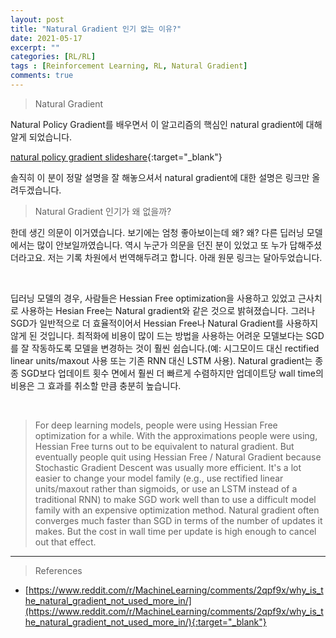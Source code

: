 ```yaml
---
layout: post
title: "Natural Gradient 인기 없는 이유?"
date: 2021-05-17
excerpt: ""
categories: [RL/RL]
tags : [Reinforcement Learning, RL, Natural Gradient]
comments: true
---
```


> <subtitle> Natural Gradient </subtitle>

Natural Policy Gradient를 배우면서 이 알고리즘의 핵심인 natural gradient에 대해 알게 되었습니다. 

[natural policy gradient slideshare](https://www.slideshare.net/SooyoungMoon3/natural-policy-gradient){:target="_blank"}

솔직히 이 분이 정말 설명을 잘 해놓으셔서 natural gradient에 대한 설명은 링크만 올려두겠습니다.

> <subtitle> Natural Gradient 인기가 왜 없을까? </subtitle>

한데 생긴 의문이 이거였습니다. 보기에는 엄청 좋아보이는데 왜? 왜? 다른 딥러닝 모델에서는 많이 안보일까였습니다. 역시 누군가 의문을 던진 분이 있었고 또 누가 답해주셨더라고요. 저는 기록 차원에서 번역해두려고 합니다. 아래 원문 링크는 달아두었습니다.

<br>

딥러닝 모델의 경우, 사람들은 Hessian Free optimization을 사용하고 있었고 근사치로 사용하는 Hesian Free는 Natural gradient와 같은 것으로 밝혀졌습니다. 그러나 SGD가 일반적으로 더 효율적이어서 Hessian Free나 Natural Gradient를 사용하지 않게 된 것입니다. 최적화에 비용이 많이 드는 방법을 사용하는 어려운 모델보다는 SGD를 잘 작동하도록 모델을 변경하는 것이 훨씬 쉽습니다.(예: 시그모이드 대신 rectified linear units/maxout 사용 또는 기존 RNN 대신 LSTM 사용). Natural gradient는 종종 SGD보다 업데이트 횟수 면에서 훨씬 더 빠르게 수렴하지만 업데이트당 wall time의 비용은 그 효과를 취소할 만큼 충분히 높습니다.

<br>

> For deep learning models, people were using Hessian Free optimization for a while. With the approximations people were using, Hessian Free turns out to be equivalent to natural gradient. But eventually people quit using Hessian Free / Natural Gradient because Stochastic Gradient Descent was usually more efficient. It's a lot easier to change your model family (e.g., use rectified linear units/maxout rather than sigmoids, or use an LSTM instead of a traditional RNN) to make SGD work well than to use a difficult model family with an expensive optimization method. Natural gradient often converges much faster than SGD in terms of the number of updates it makes. But the cost in wall time per update is high enough to cancel out that effect.


---

> <subtitle> References </subtitle>

* [https://www.reddit.com/r/MachineLearning/comments/2qpf9x/why_is_the_natural_gradient_not_used_more_in/](https://www.reddit.com/r/MachineLearning/comments/2qpf9x/why_is_the_natural_gradient_not_used_more_in/){:target="_blank"}